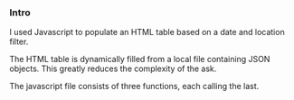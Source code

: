 ### Intro

I used Javascript to populate an HTML table based on a date and location filter.

The HTML table is dynamically filled from a local file containing JSON objects. This greatly reduces the complexity of the ask.

The javascript file consists of three functions, each calling the last.
